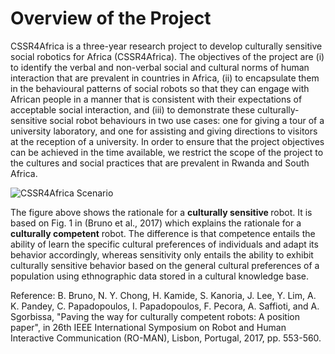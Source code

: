 # Overview of the  Project

 CSSR4Africa is a three-year research project to develop culturally sensitive social robotics for Africa (CSSR4Africa). The objectives of the project are
  (i) to identify the verbal and non-verbal social and cultural norms of human interaction that are prevalent in countries in Africa,
    (ii) to encapsulate them in the behavioural patterns of social robots so that they  can engage with African people in a manner that is consistent with their expectations of acceptable social interaction, and
    (iii) to demonstrate these culturally-sensitive social robot behaviours in two use cases: one for giving a tour of a university laboratory, and one for assisting and giving directions to visitors at the reception of a university.
    In order to ensure that the project objectives can be achieved in the time available, we restrict the scope of the project to the cultures and social practices that are prevalent in Rwanda and South Africa.
    
![CSSR4Africa Scenario](/images/CSSR_Scenario.png)

 The figure above shows the rationale for a <strong> culturally sensitive </strong> robot. It is based on Fig. 1 in (Bruno et al., 2017) which explains the rationale for a  <strong>culturally competent</strong> robot. The difference is  that competence entails the ability of learn the specific cultural preferences of individuals and adapt its behavior accordingly, whereas sensitivity only entails the ability to exhibit culturally sensitive behavior based on the general cultural preferences of a population using  ethnographic data stored in a cultural knowledge base.
 
 Reference: B. Bruno, N. Y. Chong, H. Kamide, S. Kanoria, J. Lee, Y. Lim, A. K. Pandey, C. Papadopoulos, I. Papadopoulos, F. Pecora, A. Saffioti, and A. Sgorbissa, "Paving the way for culturally competent robots: A position paper", in 26th IEEE International Symposium on Robot and Human Interactive Communication (RO-MAN), Lisbon, Portugal, 2017, pp. 553-560.
    


